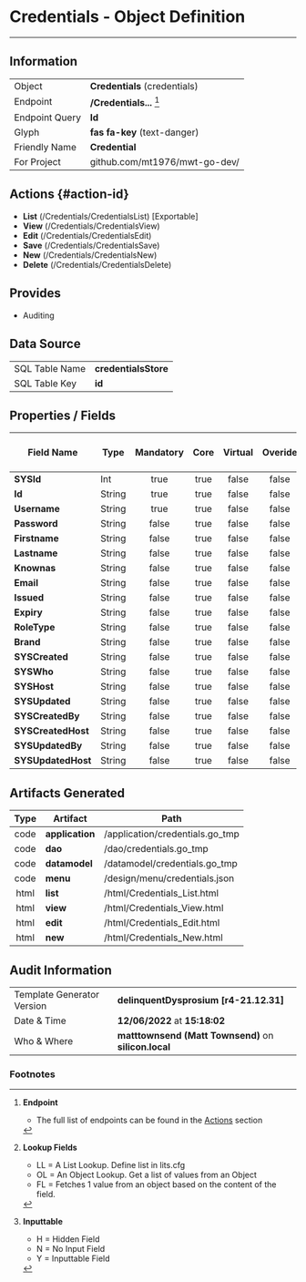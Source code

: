# **Credentials** - Object Definition
---
##  Information
|   |   |
|---|---|
|Object         |**Credentials** (credentials) |
|Endpoint 	    |**/Credentials...** [^1]|
|Endpoint Query |**Id**|
Glyph|**fas fa-key** (text-danger)
Friendly Name|**Credential**|
|For Project    |github.com/mt1976/mwt-go-dev/|

##  Actions {#action-id}
* **List** (/Credentials/CredentialsList) [Exportable]
* **View** (/Credentials/CredentialsView)
* **Edit** (/Credentials/CredentialsEdit)
* **Save** (/Credentials/CredentialsSave)
* **New** (/Credentials/CredentialsNew)
* **Delete** (/Credentials/CredentialsDelete)







##  Provides


* Auditing 




##  Data Source 
|   |   |
|---|---|
SQL Table Name       | **credentialsStore**
SQL Table Key | **id**



##  Properties / Fields
| Field Name| Type | Mandatory | Core | Virtual | Overide | Lookup [^2]| Lookup Object      | Lookup Field Source         | Lookup Return Value                | Inputable [^3]|DB Column|Default Value|
| -- | --  | :--: | :--: | :--: |:--: |:--: |:--: |-- |-- |:--: |-- | --|
|**SYSId**|Int|true|true|false|false|||||NH|_id|0|
|**Id**|String|true|true|false|false|||||Y|Id||
|**Username**|String|true|true|false|false|||||Y|Username||
|**Password**|String|false|true|false|false|||||Y|Password||
|**Firstname**|String|false|true|false|false|||||Y|Firstname||
|**Lastname**|String|false|true|false|false|||||Y|Lastname||
|**Knownas**|String|false|true|false|false|||||Y|Knownas||
|**Email**|String|false|true|false|false|||||Y|Email||
|**Issued**|String|false|true|false|false|||||Y|Issued||
|**Expiry**|String|false|true|false|false|||||Y|Expiry||
|**RoleType**|String|false|true|false|false|||||Y|RoleType||
|**Brand**|String|false|true|false|false|||||Y|Brand||
|**SYSCreated**|String|false|true|false|false|||||NH|_created||
|**SYSWho**|String|false|true|false|false|||||NH|_who||
|**SYSHost**|String|false|true|false|false|||||NH|_host||
|**SYSUpdated**|String|false|true|false|false|||||NH|_updated||
|**SYSCreatedBy**|String|false|true|false|false|||||NH|_createdBy||
|**SYSCreatedHost**|String|false|true|false|false|||||NH|_createdHost||
|**SYSUpdatedBy**|String|false|true|false|false|||||NH|_updatedBy||
|**SYSUpdatedHost**|String|false|true|false|false|||||NH|_updatedHost||


##  Artifacts Generated
| Type | Artifact | Path|
| :--: | -- | -- |
| code | **application** | /application/credentials.go_tmp |
| code | **dao** | /dao/credentials.go_tmp |
| code | **datamodel** | /datamodel/credentials.go_tmp |
| code | **menu** | /design/menu/credentials.json |
| html | **list** | /html/Credentials_List.html |
| html | **view** | /html/Credentials_View.html |
| html | **edit** | /html/Credentials_Edit.html |
| html | **new** | /html/Credentials_New.html |


## Audit Information
|   |   |
|---|---|
Template Generator Version   | **delinquentDysprosium [r4-21.12.31]**
Date & Time		     | **12/06/2022** at **15:18:02**
Who & Where		     | **matttownsend (Matt Townsend)** on **silicon.local**

### Footnotes
[^1]: **Endpoint**
    * The full list of endpoints can be found in the [Actions](#action-id) section
[^2]: **Lookup Fields**
    * LL = A List Lookup. Define list in lits.cfg
    * OL = An Object Lookup. Get a list of values from an Object
    * FL = Fetches 1 value from an object based on the content of the field. 
[^3]: **Inputtable**   
    * H = Hidden Field
    * N = No Input Field
    * Y = Inputtable Field